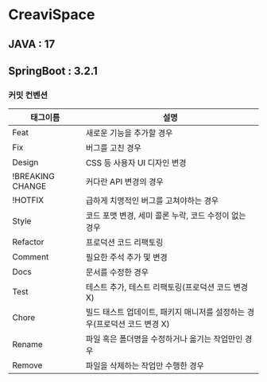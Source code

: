 # CreaviSpace
## JAVA : 17
## SpringBoot : 3.2.1


### 커밋 컨벤션
|태그이름|설명|
|----|----|
|Feat|새로운 기능을 추가할 경우|
|Fix|	버그를 고친 경우|
|Design|CSS 등 사용자 UI 디자인 변경|
|!BREAKING CHANGE|	커다란 API 변경의 경우|
|!HOTFIX|	급하게 치명적인 버그를 고쳐야하는 경우|
|Style|	코드 포맷 변경, 세미 콜론 누락, 코드 수정이 없는 경우|
|Refactor|	프로덕션 코드 리팩토링|
|Comment|	필요한 주석 추가 및 변경|
|Docs|	문서를 수정한 경우|
|Test|	테스트 추가, 테스트 리팩토링(프로덕션 코드 변경 X)|
|Chore|	빌드 태스트 업데이트, 패키지 매니저를 설정하는 경우(프로덕션 코드 변경 X)|
|Rename|	파일 혹은 폴더명을 수정하거나 옮기는 작업만인 경우|
|Remove|	파일을 삭제하는 작업만 수행한 경우|
